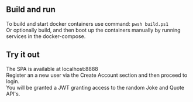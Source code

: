 ## Build and run
To build and start docker containers use command: 
`pwsh build.ps1`\
Or optionally build, and then boot up the containers manually by running services in the docker-compose.

## Try it out
The SPA is available at localhost:8888\
Register an a new user via the Create Account section and then proceed to login.\
You will be granted a JWT granting access to the random Joke and Quote API's.
